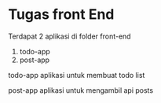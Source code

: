# Tugas front End

 Terdapat 2 aplikasi di folder front-end 

 1. todo-app
 2. post-app

 todo-app aplikasi untuk membuat todo list

 post-app aplikasi untuk mengambil api posts
